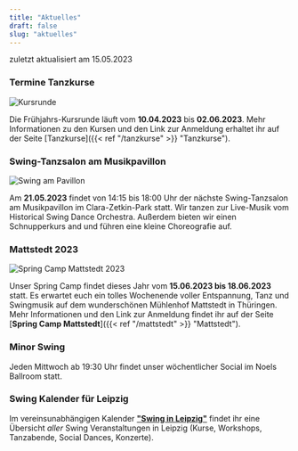```yaml
---
title: "Aktuelles"
draft: false
slug: "aktuelles"
---
```


zuletzt aktualisiert am 15.05.2023

### Termine Tanzkurse
![Kursrunde](../slider_kursrunde.png)

Die Frühjahrs-Kursrunde läuft vom **10.04.2023** bis **02.06.2023**. Mehr Informationen zu den Kursen und den Link zur Anmeldung erhaltet ihr auf der Seite [Tanzkurse]({{< ref "/tanzkurse" >}} "Tanzkurse").

### Swing-Tanzsalon am Musikpavillon
![Swing am Pavillon](../slider_pavillon.png)

Am **21.05.2023** findet von 14:15 bis 18:00 Uhr der nächste Swing-Tanzsalon am Musikpavillon im Clara-Zetkin-Park statt. Wir tanzen zur Live-Musik vom Historical Swing Dance Orchestra. Außerdem bieten wir einen Schnupperkurs and und führen eine kleine Choreografie auf.

### Mattstedt 2023
![Spring Camp Mattstedt 2023](../slider_mattstedt_2023.png)

Unser Spring Camp findet dieses Jahr vom **15.06.2023 bis 18.06.2023** statt. Es erwartet euch ein tolles Wochenende voller Entspannung, Tanz und Swingmusik auf dem wunderschönen Mühlenhof Mattstedt in Thüringen. Mehr Informationen und den Link zur Anmeldung findet ihr auf der Seite [**Spring Camp Mattstedt**]({{< ref "/mattstedt" >}} "Mattstedt").

### Minor Swing
Jeden Mittwoch ab 19:30 Uhr findet unser wöchentlicher Social im Noels Ballroom statt.

### Swing Kalender für Leipzig
Im vereinsunabhängigen Kalender [**"Swing in Leipzig"**](https://kalender.digital/0c529f4b4448ea55b992) findet ihr eine Übersicht *aller* Swing Veranstaltungen in Leipzig (Kurse, Workshops, Tanzabende, Social Dances, Konzerte).
